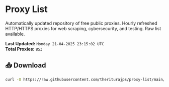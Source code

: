 # Proxy List

Automatically updated repository of free public proxies. Hourly refreshed HTTP/HTTPS proxies for web scraping, cybersecurity, and testing. Raw list available.

**Last Updated:** `Monday 21-04-2025 23:15:02 UTC`  
**Total Proxies:** `853`

## 📥 Download
```bash
curl -O https://raw.githubusercontent.com/theriturajps/proxy-list/main/proxies.txt
